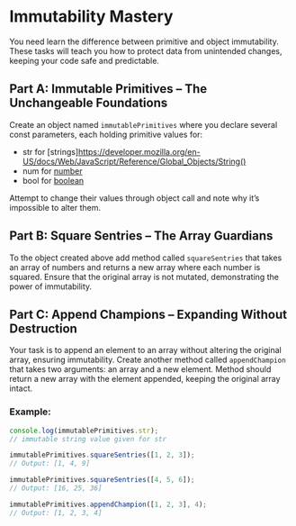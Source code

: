 # Immutability Mastery

You need learn the difference between primitive and object immutability. These tasks will teach you how to protect data from unintended changes, keeping your code safe and predictable.

## Part A: Immutable Primitives – The Unchangeable Foundations

Create an object named `immutablePrimitives` where you declare several const parameters, each holding primitive values for:

- str for [strings]https://developer.mozilla.org/en-US/docs/Web/JavaScript/Reference/Global_Objects/String()
- num for [number](https://developer.mozilla.org/en-US/docs/Web/JavaScript/Reference/Global_Objects/Number)
- bool for [boolean](https://developer.mozilla.org/en-US/docs/Web/JavaScript/Reference/Global_Objects/Boolean)

Attempt to change their values through object call and note why it’s impossible to alter them.

## Part B: Square Sentries – The Array Guardians

To the object created above add method called `squareSentries` that takes an array of numbers and returns a new array where each number is squared. Ensure that the original array is not mutated, demonstrating the power of immutability.

## Part C: Append Champions – Expanding Without Destruction

Your task is to append an element to an array without altering the original array, ensuring immutability. Create another method called `appendChampion` that takes two arguments: an array and a new element. Method should return a new array with the element appended, keeping the original array intact.

### Example:

```js
console.log(immutablePrimitives.str);
// immutable string value given for str

immutablePrimitives.squareSentries([1, 2, 3]);
// Output: [1, 4, 9]

immutablePrimitives.squareSentries([4, 5, 6]);
// Output: [16, 25, 36]

immutablePrimitives.appendChampion([1, 2, 3], 4);
// Output: [1, 2, 3, 4]
```
